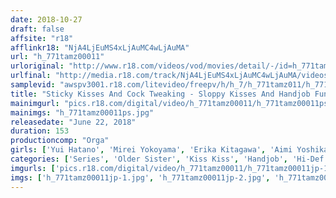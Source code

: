 ```yaml
---
date: 2018-10-27
draft: false
affsite: "r18"
afflinkr18: "NjA4LjEuMS4xLjAuMC4wLjAuMA"
url: "h_771tamz00011"
urloriginal: "http://www.r18.com/videos/vod/movies/detail/-/id=h_771tamz00011"
urlfinal: "http://media.r18.com/track/NjA4LjEuMS4xLjAuMC4wLjAuMA/videos/vod/movies/detail/-/id=h_771tamz00011"
samplevid: "awspv3001.r18.com/litevideo/freepv/h/h_7/h_771tamz011/h_771tamz011_dmb_w.mp4"
title: "Sticky Kisses And Cock Tweaking - Sloppy Kisses And Handjob Fun -"
mainimgurl: "pics.r18.com/digital/video/h_771tamz00011/h_771tamz00011ps.jpg"
mainimgs: "h_771tamz00011ps.jpg"
releasedate: "June 22, 2018"
duration: 153
productioncomp: "Orga"
girls: ['Yui Hatano', 'Mirei Yokoyama', 'Erika Kitagawa', 'Aimi Yoshikawa', 'Ayane Suzukawa', 'Kanna Misaki', 'Ayano Kato', 'Iroha Narumiya', 'Ai Mukai', 'Tomoka Akari']
categories: ['Series', 'Older Sister', 'Kiss Kiss', 'Handjob', 'Hi-Def']
imgurls: ['pics.r18.com/digital/video/h_771tamz00011/h_771tamz00011jp-1.jpg', 'pics.r18.com/digital/video/h_771tamz00011/h_771tamz00011jp-2.jpg', 'pics.r18.com/digital/video/h_771tamz00011/h_771tamz00011jp-3.jpg', 'pics.r18.com/digital/video/h_771tamz00011/h_771tamz00011jp-4.jpg', 'pics.r18.com/digital/video/h_771tamz00011/h_771tamz00011jp-5.jpg', 'pics.r18.com/digital/video/h_771tamz00011/h_771tamz00011jp-6.jpg', 'pics.r18.com/digital/video/h_771tamz00011/h_771tamz00011jp-7.jpg', 'pics.r18.com/digital/video/h_771tamz00011/h_771tamz00011jp-8.jpg', 'pics.r18.com/digital/video/h_771tamz00011/h_771tamz00011jp-9.jpg', 'pics.r18.com/digital/video/h_771tamz00011/h_771tamz00011jp-10.jpg', 'pics.r18.com/digital/video/h_771tamz00011/h_771tamz00011jp-11.jpg', 'pics.r18.com/digital/video/h_771tamz00011/h_771tamz00011jp-12.jpg', 'pics.r18.com/digital/video/h_771tamz00011/h_771tamz00011jp-13.jpg', 'pics.r18.com/digital/video/h_771tamz00011/h_771tamz00011jp-14.jpg', 'pics.r18.com/digital/video/h_771tamz00011/h_771tamz00011jp-15.jpg', 'pics.r18.com/digital/video/h_771tamz00011/h_771tamz00011jp-16.jpg', 'pics.r18.com/digital/video/h_771tamz00011/h_771tamz00011jp-17.jpg', 'pics.r18.com/digital/video/h_771tamz00011/h_771tamz00011jp-18.jpg', 'pics.r18.com/digital/video/h_771tamz00011/h_771tamz00011jp-19.jpg', 'pics.r18.com/digital/video/h_771tamz00011/h_771tamz00011jp-20.jpg']
imgs: ['h_771tamz00011jp-1.jpg', 'h_771tamz00011jp-2.jpg', 'h_771tamz00011jp-3.jpg', 'h_771tamz00011jp-4.jpg', 'h_771tamz00011jp-5.jpg', 'h_771tamz00011jp-6.jpg', 'h_771tamz00011jp-7.jpg', 'h_771tamz00011jp-8.jpg', 'h_771tamz00011jp-9.jpg', 'h_771tamz00011jp-10.jpg', 'h_771tamz00011jp-11.jpg', 'h_771tamz00011jp-12.jpg', 'h_771tamz00011jp-13.jpg', 'h_771tamz00011jp-14.jpg', 'h_771tamz00011jp-15.jpg', 'h_771tamz00011jp-16.jpg', 'h_771tamz00011jp-17.jpg', 'h_771tamz00011jp-18.jpg', 'h_771tamz00011jp-19.jpg', 'h_771tamz00011jp-20.jpg']
---
```

